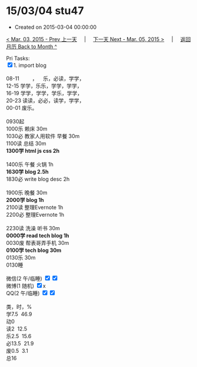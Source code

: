 # 15/03/04 stu47

- Created on 2015-03-04 00:00:00

[< Mar. 03, 2015 - Prev 上一天](_archived/lifelogs/2015/03/d03.md) &nbsp; &nbsp; | &nbsp; &nbsp; [下一天 Next - Mar. 05, 2015 >](_archived/lifelogs/2015/03/d05.md) &nbsp; &nbsp; |  &nbsp; &nbsp; [返回月历 Back to Month ^](_archived/lifelogs/2015/03/index.md)
<br/><div>Pri Tasks:<br/><input type="checkbox" checked="true"/>1. import blog</div><div><div><br/></div>08-11         ，    乐，必读，学学，<br/>12-15 学学，乐乐，学学，学学，<br/>16-19 学学，学学，学乐，学学，<br/>20-23 读读，必必，读学，学学，</div><div>00-01 废乐。<br/><div><br/></div>0930起<br/>1000乐 赖床 30m<br/>1030必 教家人用软件 早餐 30m</div><div>1100读 总结 30m<br/><b>1300学 html js css 2h</b><div><br/></div>1400乐 午餐 火锅 1h<br/><b>1630学 blog 2.5h</b></div><div>1830必 write blog desc 2h<div><br/></div>1900乐 晚餐 30m<br/><b>2000学 blog 1h</b></div><div>2100读 整理Evernote 1h</div><div>2200必 整理Evernote 1h</div><div><br/>2230读 洗澡 听书 30m</div><div><b>0000学 read tech blog 1h</b></div><div>0030废 帮表哥弄手机 30m</div><div><b>0100学 tech blog 30m</b></div><div>0130乐 30m</div><div>0130睡</div><div><br/>微信(2 午/临睡) <input type="checkbox" checked="true"/><input type="checkbox" checked="true"/><br/>微博(1 随机) <input type="checkbox" checked="true"/>x<br/>QQ(2 午/临睡) <input type="checkbox" checked="true"/><input type="checkbox" checked="true"/><br/><div><br/></div>类，时，%<br/>学7.5  46.9<br/>动0<br/>读2  12.5<br/>乐2.5  15.6<br/>必13.5  21.9<br/>废0.5  3.1<br/>总16</div>
